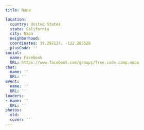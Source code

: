 ```yaml
---
title: Napa

location:
  country: United States
  state: California
  city: Napa
  neighborhood: 
  coordinates: 38.297137, -122.285529
  plusCode: ''
social:
  name: Facebook
  URL: https://www.facebook.com/groups/free.code.camp.napa
chat:
  name: ''
  URL: ''
event:
  name: ''
  URL: ''
leaders:
- name: ''
  URL: ''
photos:
  old: 
  cover: ''
---
```

